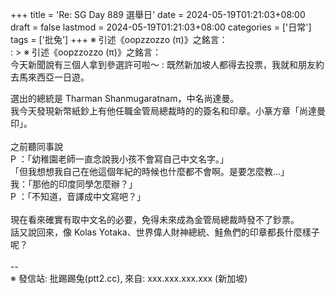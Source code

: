 +++
title = 'Re: SG Day 889 選舉日'
date = 2024-05-19T01:21:03+08:00
draft = false
lastmod = 2024-05-19T01:21:03+08:00
categories = ['日常']
tags = ['批兔']
+++
※ 引述《oopzzozzo (π)》之銘言：<br>
: > ※ 引述《oopzzozzo (π)》之銘言：<br>
今天新聞說有三個人拿到參選許可啦～
: 既然新加坡人都得去投票，我就和朋友約去馬來西亞一日遊。<br>

選出的總統是 Tharman Shanmugaratnam，中名尚達曼。<br>
我今天發現新幣紙鈔上有他任職金管局總裁時的的簽名和印章。小篆方章「尚達曼印」。<br>
<br>
之前聽同事說<br>
P ：「幼稚園老師一直念說我小孩不會寫自己中文名字。」<br>
    「但我想想我自己在他這個年紀的時候也什麼都不會啊。是要怎麼教…」<br>
我：「那他的印度同學怎麼辦？」<br>
P ：「不知道，音譯成中文寫吧？」<br>
<br>
現在看來確實有取中文名的必要，免得未來成為金管局總裁時發不了鈔票。<br>
話又說回來，像 Kolas Yotaka、世界偉人財神總統、鮭魚們的印章都長什麼樣子呢？<br>
<br>
--<br>
※ 發信站: 批踢踢兔(ptt2.cc), 來自: xxx.xxx.xxx.xxx (新加坡)<br>
